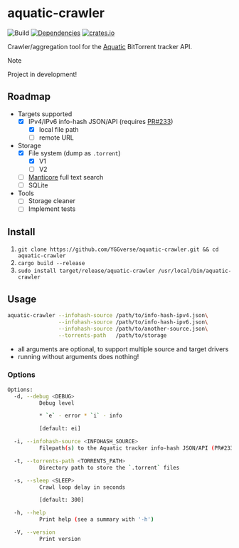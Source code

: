 # aquatic-crawler

![Build](https://github.com/YGGverse/aquatic-crawler/actions/workflows/build.yml/badge.svg)
[![Dependencies](https://deps.rs/repo/github/YGGverse/aquatic-crawler/status.svg)](https://deps.rs/repo/github/YGGverse/aquatic-crawler)
[![crates.io](https://img.shields.io/crates/v/aquatic-crawler.svg)](https://crates.io/crates/aquatic-crawler)

Crawler/aggregation tool for the [Aquatic](https://github.com/greatest-ape/aquatic) BitTorrent tracker API.

> [!NOTE]
> Project in development!

## Roadmap

* Targets supported
    * [x] IPv4/IPv6 info-hash JSON/API (requires [PR#233](https://github.com/greatest-ape/aquatic/pull/233))
        * [x] local file path
        * [ ] remote URL
* Storage
    * [x] File system (dump as `.torrent`)
        * [x] V1
        * [ ] V2
    * [ ] [Manticore](https://github.com/manticoresoftware/manticoresearch-rust) full text search
    * [ ] SQLite
* Tools
    * [ ] Storage cleaner
    * [ ] Implement tests

## Install

1. `git clone https://github.com/YGGverse/aquatic-crawler.git && cd aquatic-crawler`
2. `cargo build --release`
3. `sudo install target/release/aquatic-crawler /usr/local/bin/aquatic-crawler`

## Usage

``` bash
aquatic-crawler --infohash-source /path/to/info-hash-ipv4.json\
                --infohash-source /path/to/info-hash-ipv6.json\
                --infohash-source /path/to/another-source.json\
                --torrents-path   /path/to/storage
```
* all arguments are optional, to support multiple source and target drivers
* running without arguments does nothing!

### Options

``` bash
Options:
  -d, --debug <DEBUG>
          Debug level

          * `e` - error * `i` - info

          [default: ei]

  -i, --infohash-source <INFOHASH_SOURCE>
          Filepath(s) to the Aquatic tracker info-hash JSON/API (PR#233)

  -t, --torrents-path <TORRENTS_PATH>
          Directory path to store the `.torrent` files

  -s, --sleep <SLEEP>
          Crawl loop delay in seconds

          [default: 300]

  -h, --help
          Print help (see a summary with '-h')

  -V, --version
          Print version
```
